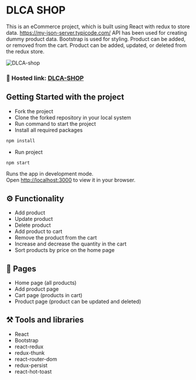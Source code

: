 # DLCA SHOP

This is an eCommerce project, which is built using React with redux to store data. https://my-json-server.typicode.com/ API has been used for creating dummy product data. Bootstrap is used for styling. Product can be added, or removed from the cart. Product can be added, updated, or deleted from the redux store.

![DLCA-shop](https://github.com/Orliluq/Ecommerce-Express/assets/122529721/81cf2910-c026-47d7-b518-3c6830b78159)


### 🔗 Hosted link: [DLCA-SHOP](https://ecommerce-express-mu.vercel.app/)

## Getting Started with the project

- Fork the project
- Clone the forked repository in your local system
- Run command to start the project
- Install all required packages

```bash
npm install
```

- Run project

```bash
npm start
```

Runs the app in development mode.\
Open [http://localhost:3000](http://localhost:3000) to view it in your browser.

## ⚙️ Functionality

- Add product
- Update product
- Delete product
- Add product to cart
- Remove the product from the cart
- Increase and decrease the quantity in the cart
- Sort products by price on the home page

## 📄 Pages

- Home page (all products)
- Add product page
- Cart page (products in cart)
- Product page (product can be updated and deleted)

## ⚒️ Tools and libraries

- React
- Bootstrap
- react-redux
- redux-thunk
- react-router-dom
- redux-persist
- react-hot-toast
